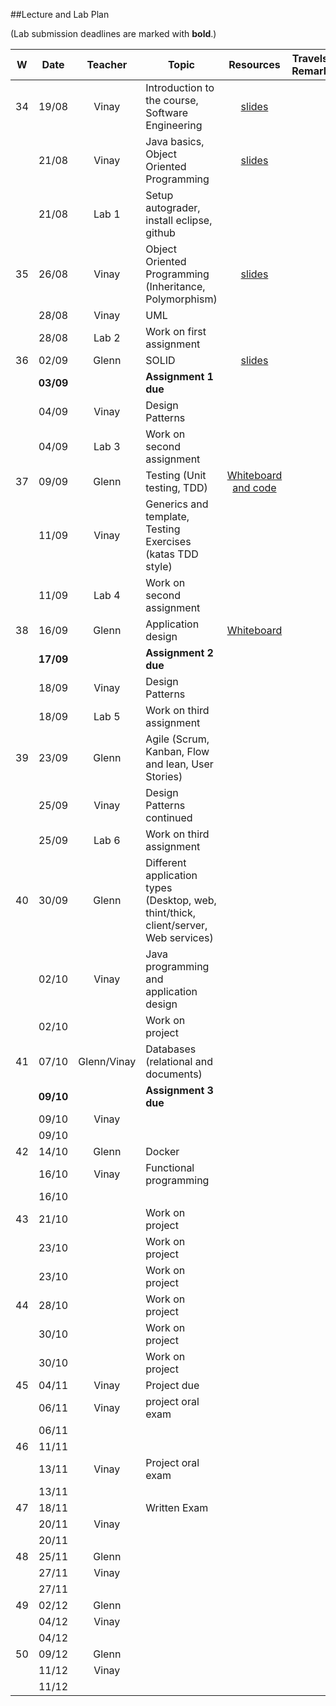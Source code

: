 ##Lecture and Lab Plan

(Lab submission deadlines are marked with **bold**.)

| W  | Date      | Teacher | Topic | Resources | Travels / Remarks |
|:--:|:---------:|:------:|-------------------------------------------------|:-------:|:------------:|
| 34 |   19/08   | Vinay | Introduction to the course, Software Engineering | [slides](https://stavanger.instructure.com/courses/4556/files/536889?module_item_id=59853) | |
|    |   21/08   | Vinay | Java basics, Object Oriented Programming | [slides](https://stavanger.instructure.com/courses/4556/files/540289?module_item_id=61022) | |
|    |   21/08   | Lab 1 | Setup autograder, install eclipse, github | | |
| 35 |   26/08   | Vinay | Object Oriented Programming (Inheritance, Polymorphism) | [slides](https://stavanger.instructure.com/courses/4556/files/543403?module_item_id=61716) | |
|    |   28/08   | Vinay | UML | | |
|    |   28/08   | Lab 2 | Work on first assignment |||
| 36 |   02/09   | Glenn | SOLID | [slides](https://stavanger.instructure.com/courses/4556/files/folder/Solid#)||
|    | **03/09** |       | **Assignment 1 due**  | | 
|    |   04/09   | Vinay | Design Patterns | | |
|    |   04/09   | Lab 3 | Work on second assignment | | |
| 37 |   09/09   | Glenn | Testing (Unit testing, TDD) | [Whiteboard and code](https://stavanger.instructure.com/courses/4556/files/folder/Testing) | |
|    |   11/09   | Vinay | Generics and template, Testing Exercises (katas TDD style) | | |
|    |   11/09   | Lab 4 | Work on second assignment | | |
| 38 |   16/09   | Glenn | Application design | [Whiteboard](https://stavanger.instructure.com/courses/4556/files/folder/DDD?preview=565720) | |
|    | **17/09** |       | **Assignment 2 due**  | | 
|    |   18/09   | Vinay | Design Patterns | | |
|    |   18/09   | Lab 5 | Work on third assignment | | |
| 39 |   23/09   | Glenn | Agile (Scrum, Kanban, Flow and lean, User Stories) | | |
|    |   25/09   | Vinay | Design Patterns continued | | |
|    |   25/09   | Lab 6 | Work on third assignment | | |
| 40 |   30/09   | Glenn | Different application types (Desktop, web, thint/thick, client/server, Web services) | | |
|    |   02/10   | Vinay | Java programming and application design | | |
|    |   02/10   |       | Work on project | | |
| 41 |   07/10   | Glenn/Vinay | Databases (relational and documents) | | |
|    | **09/10** |       | **Assignment 3 due**  | | 
|    |   09/10   | Vinay |  | | |
|    |   09/10   |       | | | | 
| 42 |   14/10   | Glenn | Docker | | |
|    |   16/10   | Vinay | Functional programming | | |
|    |   16/10   |       | | | | 
| 43 |   21/10   |       | Work on project | | |
|    |   23/10   |       | Work on project | | |
|    |   23/10   |       | Work on project | | |
| 44 |   28/10   |       | Work on project | | |
|    |   30/10   |       | Work on project | | |
|    |   30/10   |       | Work on project | | |
| 45 |   04/11   | Vinay | Project due| | |
|    |   06/11   | Vinay | project oral exam | | |
|    |   06/11   |       | | | | 
| 46 |   11/11   |       | | | | 
|    |   13/11   | Vinay | Project oral exam | | |
|    |   13/11   |       | | | | 
| 47 |   18/11   |       | Written Exam | | |
|    |   20/11   | Vinay | | | |
|    |   20/11   |       | | | | 
| 48 |   25/11   | Glenn | | | |
|    |   27/11   | Vinay | | | |
|    |   27/11   |       | | | | 
| 49 |   02/12   | Glenn | | | |
|    |   04/12   | Vinay | | | |
|    |   04/12   |       | | | | 
| 50 |   09/12   | Glenn | | | |
|    |   11/12   | Vinay | | | |
|    |   11/12   |       | | | | 

